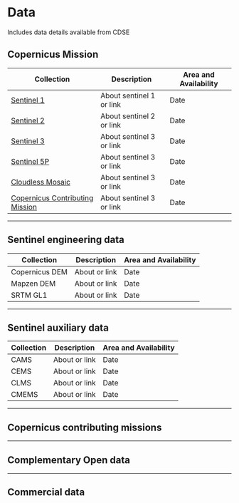 # Data

Includes data details available from CDSE


## Copernicus Mission

|Collection| Description| Area and Availability       |
|---------------- | ---------------------- | ------------|
|[Sentinel 1](/section1/DataDescription/Sentinel1.md)  | About sentinel 1 or link | Date|
|[Sentinel 2](/section1/DataDescription/Sentinel1.md) | About sentinel 2 or link  | Date |
|[Sentinel 3](/section1/DataDescription/Sentinel1.md) | About sentinel 3 or link  | Date |
|[Sentinel 5P](/section1/DataDescription/Sentinel1.md) | About sentinel 3 or link  | Date |
|[Cloudless Mosaic](/section1/DataDescription/Sentinel1.md)                | About sentinel 3 or link  | Date |
|[Copernicus Contributing Mission](/section1/DataDescription/Sentinel1.md) | About sentinel 3 or link  | Date |

---

## Sentinel engineering data

|Collection| Description| Area and Availability       |
|---------------- | ---------------------- | ------------|
| Copernicus DEM | About or link | Date|
|Mapzen DEM | About  or link  | Date |
|SRTM GL1 | About or link  | Date |
---

## Sentinel auxiliary data

|Collection| Description| Area and Availability       |
|---------------- | ---------------------- | ------------|
|CAMS | About or link | Date|
|CEMS| About  or link  | Date |
|CLMS | About or link  | Date |
|CMEMS | About or link  | Date |
---

## Copernicus contributing missions
---

## Complementary Open data
---
## Commercial data